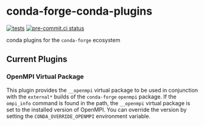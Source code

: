 # conda-forge-conda-plugins
[![tests](https://github.com/regro/conda-forge-conda-plugins/actions/workflows/tests.yml/badge.svg)](https://github.com/regro/conda-forge-conda-plugins/actions/workflows/tests.yml) [![pre-commit.ci status](https://results.pre-commit.ci/badge/github/regro/conda-forge-conda-plugins/main.svg)](https://results.pre-commit.ci/latest/github/regro/conda-forge-conda-plugins/main)

conda plugins for the `conda-forge` ecosystem

## Current Plugins

### OpenMPI Virtual Package

This plugin provides the `__openmpi` virtual package to be used in conjunction with the `external*` builds of the `conda-forge` `openmpi` package. If the `ompi_info` command is found in the path, the `__openmpi` virtual package is set to the installed version of OpenMPI. You can override the version by setting the `CONDA_OVERRIDE_OPENMPI` environment variable.
